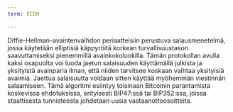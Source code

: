 ```yaml
---
term: ECDH

---
```

Diffie-Hellman-avaintenvaihdon periaatteisiin perustuva salausmenetelmä, jossa käytetään elliptisiä käppyröitä korkean turvallisuustason saavuttamiseksi pienemmillä avainkokoluokilla. Tämän protokollan avulla kaksi osapuolta voi luoda jaetun salaisuuden käyttämällä julkista ja yksityistä avainparia ilman, että niiden tarvitsee koskaan vaihtaa yksityisiä avaimia. Jaettua salaisuutta voidaan sitten käyttää myöhemmän viestinnän salaamiseen. Tämä algoritmi esiintyy toisinaan Bitcoinin parantamista koskevissa ehdotuksissa, erityisesti BIP47:ssä tai BIP352:ssa, joissa staattisesta tunnisteesta johdetaan uusia vastaanottoosoitteita.